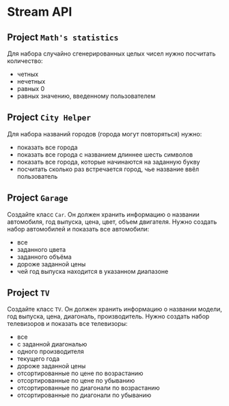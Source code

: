 # Stream API  


## Project `Math's statistics`
Для набора случайно сгенерированных целых чисел нужно посчитать количество:
- четных
- нечетных
- равных 0
- равных значению, введенному пользователем


## Project `City Helper`
Для набора названий городов (города могут повторяться) нужно:
- показать все города
- показать все города с названием длиннее шесть символов
- показать все города, которые начинаются на заданную букву
- посчитать сколько раз встречается город, чье название ввёл пользователь


## Project `Garage`
Создайте класс `Car`. Он должен хранить информацию о названии автомобиля, год выпуска, цена, цвет, объем двигателя. Нужно создать набор автомобилей и показать все автомобили:
- все
- заданного цвета
- заданного объёма
- дороже заданной цены
- чей год выпуска находится в указанном диапазоне


## Project `TV`
Создайте класс `TV`. Он должен хранить информацию о названии модели, год выпуска, цена, диагональ, производитель. Нужно создать набор телевизоров и показать все телевизоры:
- все
- с заданной диагональю
- одного производителя
- текущего года
- дороже заданной цены
- отсортированные по цене по возрастанию
- отсортированные по цене по убыванию
- отсортированные по диагонали по возрастанию
- отсортированные по диагонали по убыванию